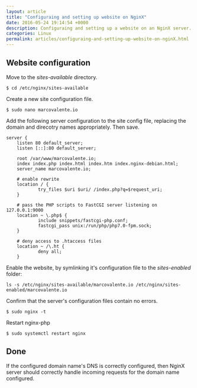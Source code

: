 ```yaml
---
layout: article
title: "Configuraing and setting up website on NginX"
date: 2016-05-24 19:14:54 +0000
description: Configuraing and setting up a website on an NginX server.
categories: Linux
permalink: articles/configuraing-and-setting-up-website-on-nginX.html
---
```

## Website configuration
Move to the *sites-available* directory.
```
$ cd /etc/nginx/sites-available
```

Create a new site configuration file.
```
$ sudo nano marcovalente.io
```

Add the following server configuration to the site config file, replacing the domain and direcotry names appropriately. Then save.
```
server {
    listen 80 default_server;
    listen [::]:80 default_server;

    root /var/www/marcovalente.io;
    index index.php index.html index.htm index.nginx-debian.html;
    server_name marcovalente.io;

    # enable rewrite
    location / {
            try_files $uri $uri/ /index.php?q=$request_uri;
    }

    # pass the PHP scripts to FastCGI server listening on 127.0.0.1:9000
    location ~ \.php$ {
            include snippets/fastcgi-php.conf;
            fastcgi_pass unix:/run/php/php7.0-fpm.sock;
    }

    # deny access to .htaccess files
    location ~ /\.ht {
            deny all;
    }

```

Enable the website, by symlinking it's configuration file to the *sites-enabled* folder:
```
ls -s /etc/nginx/sites-available/marcovalente.io /etc/nginx/sites-enabled/marcovalente.io
```

Confirm that the server's configuration files contain no errors.
```
$ sudo nginx -t
```

Restart nginx-php
```
$ sudo systemctl restart nginx
```


## Done
If the configured domain name's DNS is correctly configured, then NginX server should correctly handle incoming requests for the domain name configured.
